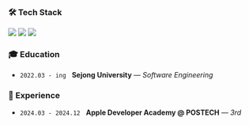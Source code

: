 ### 🛠️ Tech Stack
<div>
  <img src="https://img.shields.io/badge/TypeScript-3178C6?style=for-the-badge&logo=typescript&logoColor=white"/>
  <img src="https://img.shields.io/badge/React-20232A?style=for-the-badge&logo=react&logoColor=61DAFB"/>
  <img src="https://img.shields.io/badge/Swift-F05138?style=for-the-badge&logo=swift&logoColor=white"/>
</div>

### 🎓 Education
- `2022.03 - ing` &nbsp;&nbsp;**Sejong University** — *Software Engineering*


### 🚀 Experience
- `2024.03 - 2024.12` &nbsp;&nbsp;**Apple Developer Academy @ POSTECH** — *3rd*
